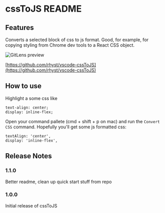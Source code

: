 # cssToJS README

## Features

Converts a selected block of css to js format. Good, for example, for copying styling from Chrome dev tools to a React CSS object.

![GitLens preview](https://raw.githubusercontent.com/rhyst/cssToJS/master/images/csstojs-preview.gif)

[https://github.com/rhyst/vscode-cssToJS](https://github.com/rhyst/vscode-cssToJS)

## How to use

Highlight a some css like 

    text-align: center;
    display: inline-flex;

Open your command pallete (cmd + shift + p on mac) and run the `Convert CSS` command. Hopefully you'll get some js formatted css:

    textAlign: 'center',
    display: 'inline-flex',

## Release Notes

### 1.1.0

Better readme, clean up quick start stuff from repo

### 1.0.0

Initial release of cssToJS
